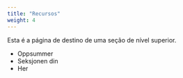 ```yaml
---
title: "Recursos"
weight: 4
---
```


Esta é a página de destino de uma seção de nível superior.

* Oppsummer
* Seksjonen din
* Her
